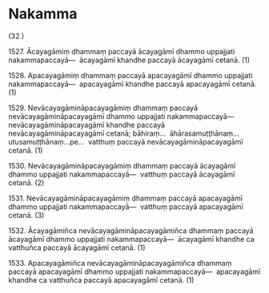 

# Nakamma






(32.)

1527\. Ācayagāmiṃ dhammaṃ paccayā ācayagāmī dhammo uppajjati nakammapaccayā—  ācayagāmī khandhe paccayā ācayagāmī cetanā. (1)

1528\. Apacayagāmiṃ dhammaṃ paccayā apacayagāmī dhammo uppajjati nakammapaccayā—  apacayagāmī khandhe paccayā apacayagāmī cetanā. (1)

1529\. Nevācayagāmināpacayagāmiṃ dhammaṃ paccayā nevācayagāmināpacayagāmī dhammo uppajjati nakammapaccayā—  nevācayagāmināpacayagāmī khandhe paccayā nevācayagāmināpacayagāmī cetanā; bāhiraṃ…  āhārasamuṭṭhānaṃ…  utusamuṭṭhānaṃ…pe…  vatthuṃ paccayā nevācayagāmināpacayagāmī cetanā. (1)

1530\. Nevācayagāmināpacayagāmiṃ dhammaṃ paccayā ācayagāmī dhammo uppajjati nakammapaccayā—  vatthuṃ paccayā ācayagāmī cetanā. (2)

1531\. Nevācayagāmināpacayagāmiṃ dhammaṃ paccayā apacayagāmī dhammo uppajjati nakammapaccayā—  vatthuṃ paccayā apacayagāmī cetanā. (3)

1532\. Ācayagāmiñca nevācayagāmināpacayagāmiñca dhammaṃ paccayā ācayagāmī dhammo uppajjati nakammapaccayā—  ācayagāmī khandhe ca vatthuñca paccayā ācayagāmī cetanā. (1)

1533\. Apacayagāmiñca nevācayagāmināpacayagāmiñca dhammaṃ paccayā apacayagāmī dhammo uppajjati nakammapaccayā—  apacayagāmī khandhe ca vatthuñca paccayā apacayagāmī cetanā. (1)



